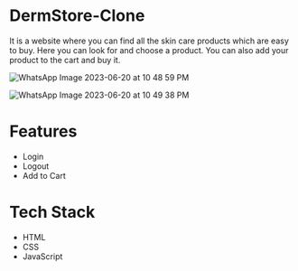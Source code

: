# DermStore-Clone
It is a website where you can find all the skin care products which are easy to buy. Here you can look for and choose a product. 
You can also add your product to the cart and buy it.

![WhatsApp Image 2023-06-20 at 10 48 59 PM](https://github.com/arunfnu/DermStore-Clone/assets/112959514/12c86c94-8c89-4cc8-b4bb-919b9041c624)

![WhatsApp Image 2023-06-20 at 10 49 38 PM](https://github.com/arunfnu/DermStore-Clone/assets/112959514/745bc75c-3f03-4ead-9a48-e25d81dc0e38)

# Features
* Login 
* Logout
* Add to Cart

# Tech Stack
* HTML
* CSS
* JavaScript